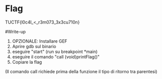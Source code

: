 # Flag
TUCTF{l0c4l_<_r3m073_3x3cu710n}

#Write-up
1. OPZIONALE: Installare GEF
2. Aprire gdb sul binario
3. eseguire "start" (run su breakpoint *main)
4. eseguire il comando "call (void)printFlag()"
5. Copiare la flag

(Il comando call richiede prima della funzione il tipo di ritorno tra parentesi)